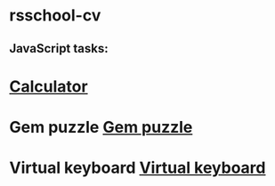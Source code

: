# rsschool-cv

## JavaScript tasks:
# [Calculator](https://dzmitrrynz.github.io/calculator/index.html)
# Gem puzzle [Gem puzzle](https://dzmitrrynz.github.io/gem-puzzle/index.html)
# Virtual keyboard [Virtual keyboard](https://dzmitrrynz.github.io/vrtlkbd/index.html)
